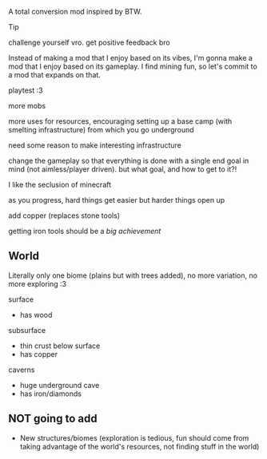 A total conversion mod inspired by BTW.

> [!TIP]
> challenge yourself vro. get positive feedback bro

Instead of making a mod that I enjoy based on its vibes, I'm gonna make a mod that I enjoy based on its gameplay. I find mining fun, so let's commit to a mod that expands on that.

playtest :3

more mobs

more uses for resources, encouraging setting up a base camp (with smelting infrastructure) from which you go underground

need some reason to make interesting infrastructure

change the gameplay so that everything is done with a single end goal in mind (not aimless/player driven). but what goal, and how to get to it?!

I like the seclusion of minecraft

as you progress, hard things get easier but harder things open up

add copper (replaces stone tools)
 
getting iron tools should be a _big achievement_

## World

Literally only one biome (plains but with trees added), no more variation, no more exploring :3

surface
- has wood

subsurface
- thin crust below surface
- has copper

caverns
- huge underground cave
- has iron/diamonds

## NOT going to add

- New structures/biomes (exploration is tedious, fun should come from taking advantage of the world's resources, not finding stuff in the world)
